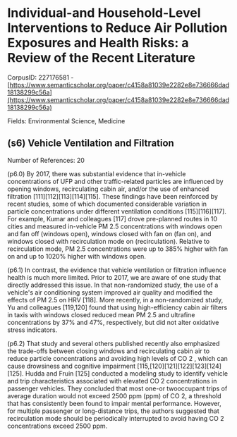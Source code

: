 # Individual-and Household-Level Interventions to Reduce Air Pollution Exposures and Health Risks: a Review of the Recent Literature

CorpusID: 227176581 - [https://www.semanticscholar.org/paper/c4158a81039e2282e8e736666dad18138299c56a](https://www.semanticscholar.org/paper/c4158a81039e2282e8e736666dad18138299c56a)

Fields: Environmental Science, Medicine

## (s6) Vehicle Ventilation and Filtration
Number of References: 20

(p6.0) By 2017, there was substantial evidence that in-vehicle concentrations of UFP and other traffic-related particles are influenced by opening windows, recirculating cabin air, and/or the use of enhanced filtration [111][112][113][114][115]. These findings have been reinforced by recent studies, some of which documented considerable variation in particle concentrations under different ventilation conditions [115][116][117]. For example, Kumar and colleagues [117] drove pre-planned routes in 10 cities and measured in-vehicle PM 2.5 concentrations with windows open and fan off (windows open), windows closed with fan on (fan on), and windows closed with recirculation mode on (recirculation). Relative to recirculation mode, PM 2.5 concentrations were up to 385% higher with fan on and up to 1020% higher with windows open.

(p6.1) In contrast, the evidence that vehicle ventilation or filtration influence health is much more limited. Prior to 2017, we are aware of one study that directly addressed this issue. In that non-randomized study, the use of a vehicle's air conditioning system improved air quality and modified the effects of PM 2.5 on HRV [118]. More recently, in a non-randomized study, Yu and colleagues [119,120] found that using high-efficiency cabin air filters in taxis with windows closed reduced mean PM 2.5 and ultrafine concentrations by 37% and 47%, respectively, but did not alter oxidative stress indicators.

(p6.2) That study and several others published recently also emphasized the trade-offs between closing windows and recirculating cabin air to reduce particle concentrations and avoiding high levels of CO 2 , which can cause drowsiness and cognitive impairment [115,[120][121][122][123][124][125]. Hudda and Fruin [125] conducted a modeling study to identify vehicle and trip characteristics associated with elevated CO 2 concentrations in passenger vehicles. They concluded that most one-or twooccupant trips of average duration would not exceed 2500 ppm (ppm) of CO 2, a threshold that has consistently been found to impair mental performance. However, for multiple passenger or long-distance trips, the authors suggested that recirculation mode should be periodically interrupted to avoid having CO 2 concentrations exceed 2500 ppm.
